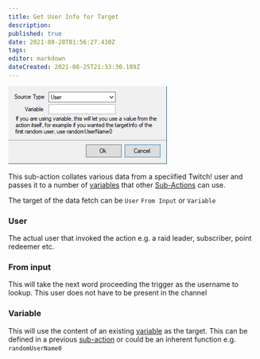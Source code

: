 ```yaml
---
title: Get User Info for Target
description: 
published: true
date: 2021-08-28T01:56:27.430Z
tags: 
editor: markdown
dateCreated: 2021-08-25T21:33:30.189Z
---
```


![User Info](/122114131-d8ff1780-ce1a-11eb-85c5-bdea50941d8c.png)

This sub-action collates various data from a speciified Twitch! user and passes it to a number of [variables](/Variables) that other [Sub-Actions](/Sub-Actions) can use.

The target of the data fetch can be `User` `From Input` or `Variable`

### User

The actual user that invoked the action e.g. a raid leader, subscriber, point redeemer etc.

### From input

This will take the next word proceeding the trigger as the username to lookup. This user does not have to be present in the channel

### Variable

This will use the content of an existing [variable](Variables) as the target. This can be defined in a previous [sub-action](Sub-Actions) or could be an inherent function e.g. `randomUserName0`